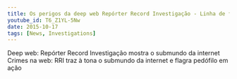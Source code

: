 ```yaml
---
title: Os perigos da deep web Repórter Record Investigação - Linha de frente
youtube_id: T6_Z1YL-5Nw
date: 2015-10-17
tags: [News, Investigations]
---
```


Deep web: Repórter Record Investigação mostra o submundo da internet
Crimes na web: RRI traz à tona o submundo da internet e flagra pedófilo em ação
